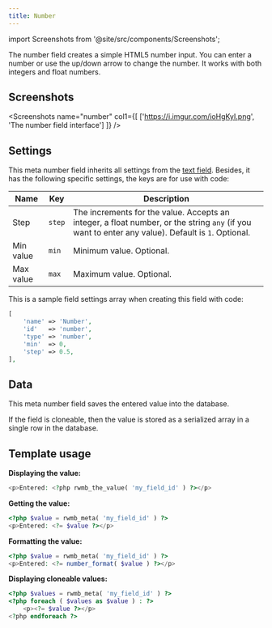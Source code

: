 ```yaml
---
title: Number
---
```


import Screenshots from '@site/src/components/Screenshots';

The number field creates a simple HTML5 number input. You can enter a number or use the up/down arrow to change the number. It works with both integers and float numbers.

## Screenshots

<Screenshots name="number" col1={[
    ['https://i.imgur.com/ioHgKyI.png', 'The number field interface']
]} />

## Settings

This meta number field inherits all settings from the [text field](/fields/text/). Besides, it has the following specific settings, the keys are for use with code:

Name | Key | Description
--- | --- | ---
Step | `step` | The increments for the value. Accepts an integer, a float number, or the string `any` (if you want to enter any value). Default is `1`. Optional.
Min value | `min` | Minimum value. Optional.
Max value | `max` | Maximum value. Optional.

This is a sample field settings array when creating this field with code:

```php
[
    'name' => 'Number',
    'id'   => 'number',
    'type' => 'number',
    'min'  => 0,
    'step' => 0.5,
],
```

## Data

This meta number field saves the entered value into the database.

If the field is cloneable, then the value is stored as a serialized array in a single row in the database.

## Template usage

**Displaying the value:**

```php
<p>Entered: <?php rwmb_the_value( 'my_field_id' ) ?></p>
```

**Getting the value:**

```php
<?php $value = rwmb_meta( 'my_field_id' ) ?>
<p>Entered: <?= $value ?></p>
```

**Formatting the value:**

```php
<?php $value = rwmb_meta( 'my_field_id' ) ?>
<p>Entered: <?= number_format( $value ) ?></p>
```

**Displaying cloneable values:**

```php
<?php $values = rwmb_meta( 'my_field_id' ) ?>
<?php foreach ( $values as $value ) : ?>
    <p><?= $value ?></p>
<?php endforeach ?>
```
